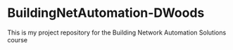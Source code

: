 # BuildingNetAutomation-DWoods
This is my project repository for the Building Network Automation Solutions course
